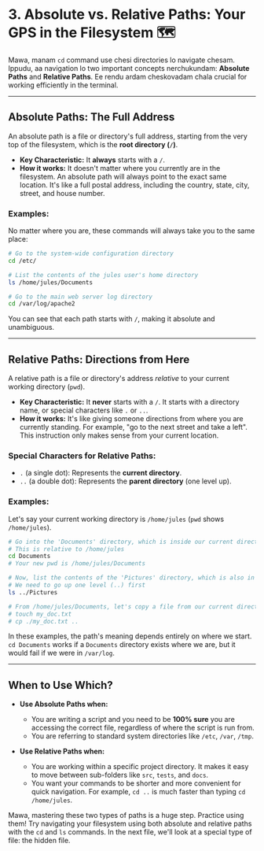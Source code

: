 # 3. Absolute vs. Relative Paths: Your GPS in the Filesystem 🗺️

Mawa, manam `cd` command use chesi directories lo navigate chesam. Ippudu, aa navigation lo two important concepts nerchukundam: **Absolute Paths** and **Relative Paths**. Ee rendu ardam cheskovadam chala crucial for working efficiently in the terminal.

---

## Absolute Paths: The Full Address

An absolute path is a file or directory's full address, starting from the very top of the filesystem, which is the **root directory (`/`)**.

*   **Key Characteristic:** It **always** starts with a `/`.
*   **How it works:** It doesn't matter where you currently are in the filesystem. An absolute path will always point to the exact same location. It's like a full postal address, including the country, state, city, street, and house number.

### Examples:
No matter where you are, these commands will always take you to the same place:
```bash
# Go to the system-wide configuration directory
cd /etc/

# List the contents of the jules user's home directory
ls /home/jules/Documents

# Go to the main web server log directory
cd /var/log/apache2
```
You can see that each path starts with `/`, making it absolute and unambiguous.

---

## Relative Paths: Directions from Here

A relative path is a file or directory's address *relative* to your current working directory (`pwd`).

*   **Key Characteristic:** It **never** starts with a `/`. It starts with a directory name, or special characters like `.` or `..`.
*   **How it works:** It's like giving someone directions from where you are currently standing. For example, "go to the next street and take a left". This instruction only makes sense from your current location.

### Special Characters for Relative Paths:
*   `.` (a single dot): Represents the **current directory**.
*   `..` (a double dot): Represents the **parent directory** (one level up).

### Examples:
Let's say your current working directory is `/home/jules` (`pwd` shows `/home/jules`).

```bash
# Go into the 'Documents' directory, which is inside our current directory
# This is relative to /home/jules
cd Documents
# Your new pwd is /home/jules/Documents

# Now, list the contents of the 'Pictures' directory, which is also in /home/jules
# We need to go up one level (..) first
ls ../Pictures

# From /home/jules/Documents, let's copy a file from our current directory (.) to the parent directory (..)
# touch my_doc.txt
# cp ./my_doc.txt ..
```
In these examples, the path's meaning depends entirely on where we start. `cd Documents` works if a `Documents` directory exists where we are, but it would fail if we were in `/var/log`.

---

## When to Use Which?

*   **Use Absolute Paths when:**
    *   You are writing a script and you need to be **100% sure** you are accessing the correct file, regardless of where the script is run from.
    *   You are referring to standard system directories like `/etc`, `/var`, `/tmp`.

*   **Use Relative Paths when:**
    *   You are working within a specific project directory. It makes it easy to move between sub-folders like `src`, `tests`, and `docs`.
    *   You want your commands to be shorter and more convenient for quick navigation. For example, `cd ..` is much faster than typing `cd /home/jules`.

Mawa, mastering these two types of paths is a huge step. Practice using them! Try navigating your filesystem using both absolute and relative paths with the `cd` and `ls` commands. In the next file, we'll look at a special type of file: the hidden file.
